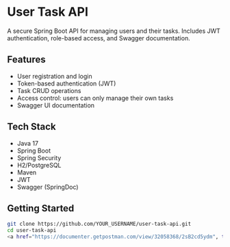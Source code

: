 # User Task API

A secure Spring Boot API for managing users and their tasks. Includes JWT authentication, role-based access, and Swagger documentation.

## Features
- User registration and login
- Token-based authentication (JWT)
- Task CRUD operations
- Access control: users can only manage their own tasks
- Swagger UI documentation

## Tech Stack
- Java 17
- Spring Boot
- Spring Security
- H2/PostgreSQL
- Maven
- JWT
- Swagger (SpringDoc)

## Getting Started

```bash
git clone https://github.com/YOUR_USERNAME/user-task-api.git
cd user-task-api
<a href="https://documenter.getpostman.com/view/32058368/2sB2cd5ydm", targer="blank">Postman TaskManager API</a>
